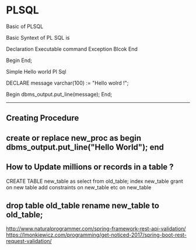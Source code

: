 # PLSQL
Basic of PLSQL


Basic Syntext of PL SQL is

Declaration 
Executable command
Exception Blcok
End 

<Variable Declaration>
Begin
<Executable command>
<Exception Block>
End;

Simple Hello world Pl Sql

DECLARE
message varchar(100) := "Hello wolrd !";

Begin
dbms_output.put_line(message);
End;

----------------------------------------------------------------------------
Creating Procedure
----------------------------------------------------------------------------

create or  replace new_proc
as
begin 
dbms_output.put_line("Hello World");
end
-----------------------------------------------------------------------------
How to Update millions or records in a table ?
-----------------------------------------------------------------------------
CREATE TABLE new_table as select <do the update here> from old_table; 
index new_table 
grant on new table 
add constraints on new_table 
etc on new_table 

drop table old_table 
rename new_table to old_table; 
------------------------------------------------------------------------------

http://www.naturalprogrammer.com/spring-framework-rest-api-validation/
https://lmonkiewicz.com/programming/get-noticed-2017/spring-boot-rest-request-validation/
